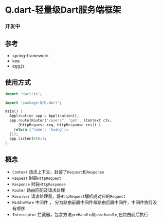 # Q.dart-轻量级Dart服务端框架
### 开发中

## 参考
+ spring-framework
+ koa
+ egg.js

## 使用方式
```dart
import 'dart:io';

import 'package:Q/Q.dart';

main() {
  Application app = Application();
  app.route(Router("/users", 'get', (Context ctx,
      [HttpRequest req, HttpResponse res]) {
    return {'name': 'huang'};
  }));
  app.listen(8081);
}

```

## 概念

+ `Context` 请求上下文，封装了`Request`和`Response`
+ `Request` 封装`HttpRequest`
+ `Response` 封装`HttpResponse`
+ `Router` 路由匹配及请求处理
+ `Resolver` 请求处理器，将`HttpRequest`解析成对应的`Request`
+ `MiddleWare` 中间件 ， 分为路由前置中间件和路由后置中间件，中间件执行没有顺序
+ `Interceptor` 拦截器，包含方法`preHandle`和`postHandle`,在路由前后执行
